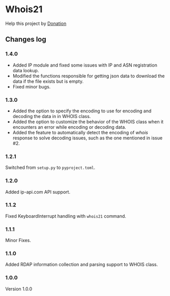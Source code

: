 Whois21
=====

Help this project by [Donation](DONATE.md)

Changes log
-----------

### 1.4.0

+ Added IP module and fixed some issues with IP and ASN registration data lookup.
+ Modified the functions responsible for getting json data to download the data if the 
  file exists but is empty.
+ Fixed minor bugs.

### 1.3.0

+ Added the option to specify the encoding to use for encoding and decoding the data in 
  in WHOIS class.
+ Added the option to customize the behavior of the WHOIS class when it encounters an 
  error while encoding or decoding data.
+ Added the feature to automatically detect the encoding of _whois_ response to solve
  decoding issues, such as the one mentioned in issue #2.

### 1.2.1

Switched from `setup.py` to `pyproject.toml`.

### 1.2.0

Added ip-api.com API support.

### 1.1.2

Fixed KeyboardInterrupt handling with `whois21` command.

### 1.1.1

Minor Fixes.

### 1.1.0

Added RDAP information collection and parsing support to WHOIS class.

### 1.0.0

Version 1.0.0
